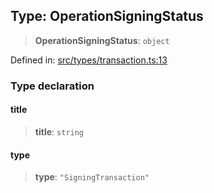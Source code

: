 
## Type: OperationSigningStatus

> **OperationSigningStatus**: `object`

Defined in: [src/types/transaction.ts:13](https://github.com/centrifuge/sdk/blob/53d114090a2f30046959761b9bf8f6f2a6b15867/src/types/transaction.ts#L13)

### Type declaration

#### title

> **title**: `string`

#### type

> **type**: `"SigningTransaction"`
